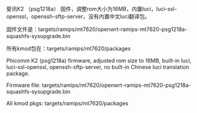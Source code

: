 斐讯K2 （psg1218a） 固件，调整rom大小为16MB，内置luci，luci-ssl-openssl，openssh-sftp-server，没有内置中文luci翻译包。

固件文件是：targets/ramips/mt7620/openwrt-ramips-mt7620-psg1218a-squashfs-sysupgrade.bin

所有kmod包在：targets/ramips/mt7620/packages


Phicomm K2 (psg1218a) firmware, adjusted rom size to 16MB, built-in luci, luci-ssl-openssl, openssh-sftp-server, no built-in Chinese luci translation package.

Firmware file: targets/ramips/mt7620/openwrt-ramips-mt7620-psg1218a-squashfs-sysupgrade.bin

All kmod pkgs: targets/ramips/mt7620/packages
